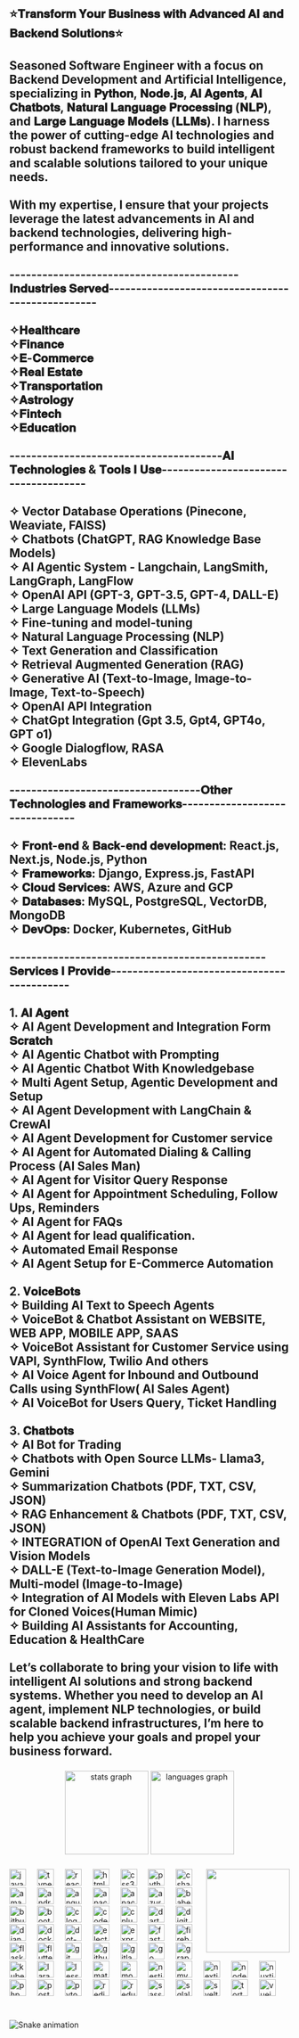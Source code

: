 <h2 align="left">⭐𝐓𝐫𝐚𝐧𝐬𝐟𝐨𝐫𝐦 𝐘𝐨𝐮𝐫 𝐁𝐮𝐬𝐢𝐧𝐞𝐬𝐬 𝐰𝐢𝐭𝐡 𝐀𝐝𝐯𝐚𝐧𝐜𝐞𝐝 𝐀𝐈 𝐚𝐧𝐝 𝐁𝐚𝐜𝐤𝐞𝐧𝐝 𝐒𝐨𝐥𝐮𝐭𝐢𝐨𝐧𝐬⭐<br><br>Seasoned Software Engineer with a focus on Backend Development and Artificial Intelligence, specializing in 𝐏𝐲𝐭𝐡𝐨𝐧, 𝐍𝐨𝐝𝐞.𝐣𝐬, 𝐀𝐈 𝐀𝐠𝐞𝐧𝐭𝐬, 𝐀𝐈 𝐂𝐡𝐚𝐭𝐛𝐨𝐭𝐬, 𝐍𝐚𝐭𝐮𝐫𝐚𝐥 𝐋𝐚𝐧𝐠𝐮𝐚𝐠𝐞 𝐏𝐫𝐨𝐜𝐞𝐬𝐬𝐢𝐧𝐠 (𝐍𝐋𝐏), and 𝐋𝐚𝐫𝐠𝐞 𝐋𝐚𝐧𝐠𝐮𝐚𝐠𝐞 𝐌𝐨𝐝𝐞𝐥𝐬 (𝐋𝐋𝐌𝐬). I harness the power of cutting-edge AI technologies and robust backend frameworks to build intelligent and scalable solutions tailored to your unique needs.<br><br>With my expertise, I ensure that your projects leverage the latest advancements in AI and backend technologies, delivering high-performance and innovative solutions.<br><br>------------------------------------------𝐈𝐧𝐝𝐮𝐬𝐭𝐫𝐢𝐞𝐬 𝐒𝐞𝐫𝐯𝐞𝐝-------------------------------------------------<br><br>✧𝐇𝐞𝐚𝐥𝐭𝐡𝐜𝐚𝐫𝐞<br>✧𝐅𝐢𝐧𝐚𝐧𝐜𝐞<br>✧𝐄-𝐂𝐨𝐦𝐦𝐞𝐫𝐜𝐞<br>✧𝐑𝐞𝐚𝐥 𝐄𝐬𝐭𝐚𝐭𝐞<br>✧𝐓𝐫𝐚𝐧𝐬𝐩𝐨𝐫𝐭𝐚𝐭𝐢𝐨𝐧<br>✧𝐀𝐬𝐭𝐫𝐨𝐥𝐨𝐠𝐲<br>✧𝐅𝐢𝐧𝐭𝐞𝐜𝐡<br>✧𝐄𝐝𝐮𝐜𝐚𝐭𝐢𝐨𝐧<br><br>---------------------------------------𝐀𝐈 𝐓𝐞𝐜𝐡𝐧𝐨𝐥𝐨𝐠𝐢𝐞𝐬 & 𝐓𝐨𝐨𝐥𝐬 𝐈 𝐔𝐬𝐞-------------------------------------<br><br>✧ Vector Database Operations (Pinecone, Weaviate, FAISS)<br>✧ Chatbots (ChatGPT, RAG Knowledge Base Models)<br>✧ AI Agentic System - Langchain, LangSmith, LangGraph, LangFlow<br>✧ OpenAI API (GPT-3, GPT-3.5, GPT-4, DALL-E)<br>✧ Large Language Models (LLMs)<br>✧ Fine-tuning and model-tuning<br>✧ Natural Language Processing (NLP)<br>✧ Text Generation and Classification<br>✧ Retrieval Augmented Generation (RAG)<br>✧ Generative AI (Text-to-Image, Image-to-Image, Text-to-Speech)<br>✧ OpenAI API Integration<br>✧ ChatGpt Integration (Gpt 3.5, Gpt4, GPT4o, GPT o1)<br>✧ Google Dialogflow, RASA<br>✧ ElevenLabs<br><br>-----------------------------------𝐎𝐭𝐡𝐞𝐫 𝐓𝐞𝐜𝐡𝐧𝐨𝐥𝐨𝐠𝐢𝐞𝐬 𝐚𝐧𝐝 𝐅𝐫𝐚𝐦𝐞𝐰𝐨𝐫𝐤𝐬-------------------------------<br><br>✧ 𝐅𝐫𝐨𝐧𝐭-𝐞𝐧𝐝 & 𝐁𝐚𝐜𝐤-𝐞𝐧𝐝 𝐝𝐞𝐯𝐞𝐥𝐨𝐩𝐦𝐞𝐧𝐭: React.js, Next.js, Node.js, Python<br>✧ 𝐅𝐫𝐚𝐦𝐞𝐰𝐨𝐫𝐤𝐬: Django, Express.js, FastAPI<br>✧ 𝐂𝐥𝐨𝐮𝐝 𝐒𝐞𝐫𝐯𝐢𝐜𝐞𝐬: AWS, Azure and GCP<br>✧ 𝐃𝐚𝐭𝐚𝐛𝐚𝐬𝐞𝐬: MySQL, PostgreSQL, VectorDB, MongoDB<br>✧ 𝐃𝐞𝐯𝐎𝐩𝐬: Docker, Kubernetes, GitHub<br><br>-----------------------------------------------𝐒𝐞𝐫𝐯𝐢𝐜𝐞𝐬 𝐈 𝐏𝐫𝐨𝐯𝐢𝐝𝐞-------------------------------------------<br><br>1. 𝐀𝐈 𝐀𝐠𝐞𝐧𝐭<br>✧ AI Agent Development and Integration Form 𝐒𝐜𝐫𝐚𝐭𝐜𝐡<br>✧ AI Agentic Chatbot with Prompting<br>✧ AI Agentic Chatbot With Knowledgebase<br>✧ Multi Agent Setup, Agentic Development and Setup<br>✧ AI Agent Development with LangChain & CrewAI<br>✧ AI Agent Development for Customer service<br>✧ AI Agent for Automated Dialing & Calling Process (AI Sales Man)<br>✧ AI Agent for Visitor Query Response<br>✧ AI Agent for Appointment Scheduling, Follow Ups, Reminders<br>✧ AI Agent for FAQs<br>✧ AI Agent for lead qualification.<br>✧ Automated Email Response<br>✧ AI Agent Setup for E-Commerce Automation<br><br>2. 𝐕𝐨𝐢𝐜𝐞𝐁𝐨𝐭𝐬<br>✧ Building AI Text to Speech Agents<br>✧ VoiceBot & Chatbot Assistant on WEBSITE, WEB APP, MOBILE APP, SAAS<br>✧ VoiceBot Assistant for Customer Service using VAPI, SynthFlow, Twilio And others<br>✧ AI Voice Agent for Inbound and Outbound Calls using SynthFlow( AI Sales Agent)<br>✧ AI VoiceBot for Users Query, Ticket Handling<br><br>3. 𝐂𝐡𝐚𝐭𝐛𝐨𝐭𝐬<br>✧ AI Bot for Trading<br>✧ Chatbots with Open Source LLMs- Llama3, Gemini<br>✧ Summarization Chatbots (PDF, TXT, CSV, JSON)<br>✧ RAG Enhancement & Chatbots (PDF, TXT, CSV, JSON)<br>✧ INTEGRATION of OpenAI Text Generation and Vision Models<br>✧ DALL-E (Text-to-Image Generation Model), Multi-model (Image-to-Image)<br>✧ Integration of AI Models with Eleven Labs API for Cloned Voices(Human Mimic)<br>✧ Building AI Assistants for Accounting, Education & HealthCare<br><br>Let’s collaborate to bring your vision to life with intelligent AI solutions and strong backend systems. Whether you need to develop an AI agent, implement NLP technologies, or build scalable backend infrastructures, I’m here to help you achieve your goals and propel your business forward.</h2>

###

<div align="center">
  <img src="https://github-readme-stats.vercel.app/api?username=promagician77&hide_title=false&hide_rank=false&show_icons=true&include_all_commits=true&count_private=true&disable_animations=false&theme=dracula&locale=en&hide_border=false" height="150" alt="stats graph"  />
  <img src="https://github-readme-stats.vercel.app/api/top-langs?username=promagician77&locale=en&hide_title=false&layout=compact&card_width=320&langs_count=5&theme=dracula&hide_border=false" height="150" alt="languages graph"  />
</div>

###

<img align="right" height="150" src="https://i.imgflip.com/65efzo.gif"  />

###

<div align="left">
  <img src="https://cdn.jsdelivr.net/gh/devicons/devicon/icons/javascript/javascript-original.svg" height="30" alt="javascript logo"  />
  <img width="12" />
  <img src="https://cdn.jsdelivr.net/gh/devicons/devicon/icons/typescript/typescript-original.svg" height="30" alt="typescript logo"  />
  <img width="12" />
  <img src="https://cdn.jsdelivr.net/gh/devicons/devicon/icons/react/react-original.svg" height="30" alt="react logo"  />
  <img width="12" />
  <img src="https://cdn.jsdelivr.net/gh/devicons/devicon/icons/html5/html5-original.svg" height="30" alt="html5 logo"  />
  <img width="12" />
  <img src="https://cdn.jsdelivr.net/gh/devicons/devicon/icons/css3/css3-original.svg" height="30" alt="css3 logo"  />
  <img width="12" />
  <img src="https://cdn.jsdelivr.net/gh/devicons/devicon/icons/python/python-original.svg" height="30" alt="python logo"  />
  <img width="12" />
  <img src="https://cdn.jsdelivr.net/gh/devicons/devicon/icons/csharp/csharp-original.svg" height="30" alt="csharp logo"  />
  <img width="12" />
  <img src="https://cdn.jsdelivr.net/gh/devicons/devicon/icons/amazonwebservices/amazonwebservices-line-wordmark.svg" height="30" alt="amazonwebservices logo"  />
  <img width="12" />
  <img src="https://cdn.jsdelivr.net/gh/devicons/devicon/icons/android/android-original.svg" height="30" alt="android logo"  />
  <img width="12" />
  <img src="https://cdn.jsdelivr.net/gh/devicons/devicon/icons/angularjs/angularjs-original.svg" height="30" alt="angularjs logo"  />
  <img width="12" />
  <img src="https://cdn.jsdelivr.net/gh/devicons/devicon/icons/apachekafka/apachekafka-original.svg" height="30" alt="apachekafka logo"  />
  <img width="12" />
  <img src="https://cdn.jsdelivr.net/gh/devicons/devicon/icons/apache/apache-original.svg" height="30" alt="apache logo"  />
  <img width="12" />
  <img src="https://cdn.jsdelivr.net/gh/devicons/devicon/icons/azure/azure-original.svg" height="30" alt="azure logo"  />
  <img width="12" />
  <img src="https://cdn.jsdelivr.net/gh/devicons/devicon/icons/babel/babel-original.svg" height="30" alt="babel logo"  />
  <img width="12" />
  <img src="https://cdn.jsdelivr.net/gh/devicons/devicon/icons/bitbucket/bitbucket-original.svg" height="30" alt="bitbucket logo"  />
  <img width="12" />
  <img src="https://cdn.jsdelivr.net/gh/devicons/devicon/icons/bootstrap/bootstrap-original.svg" height="30" alt="bootstrap logo"  />
  <img width="12" />
  <img src="https://cdn.jsdelivr.net/gh/devicons/devicon/icons/c/c-original.svg" height="30" alt="c logo"  />
  <img width="12" />
  <img src="https://cdn.jsdelivr.net/gh/devicons/devicon/icons/codeigniter/codeigniter-plain.svg" height="30" alt="codeigniter logo"  />
  <img width="12" />
  <img src="https://cdn.jsdelivr.net/gh/devicons/devicon/icons/cplusplus/cplusplus-original.svg" height="30" alt="cplusplus logo"  />
  <img width="12" />
  <img src="https://cdn.jsdelivr.net/gh/devicons/devicon/icons/dart/dart-original.svg" height="30" alt="dart logo"  />
  <img width="12" />
  <img src="https://cdn.jsdelivr.net/gh/devicons/devicon/icons/digitalocean/digitalocean-original.svg" height="30" alt="digitalocean logo"  />
  <img width="12" />
  <img src="https://cdn.jsdelivr.net/gh/devicons/devicon/icons/django/django-plain.svg" height="30" alt="django logo"  />
  <img width="12" />
  <img src="https://cdn.jsdelivr.net/gh/devicons/devicon/icons/docker/docker-original.svg" height="30" alt="docker logo"  />
  <img width="12" />
  <img src="https://cdn.jsdelivr.net/gh/devicons/devicon/icons/dot-net/dot-net-original.svg" height="30" alt="dot-net logo"  />
  <img width="12" />
  <img src="https://cdn.jsdelivr.net/gh/devicons/devicon/icons/electron/electron-original.svg" height="30" alt="electron logo"  />
  <img width="12" />
  <img src="https://cdn.jsdelivr.net/gh/devicons/devicon/icons/express/express-original.svg" height="30" alt="express logo"  />
  <img width="12" />
  <img src="https://cdn.jsdelivr.net/gh/devicons/devicon/icons/fastapi/fastapi-original.svg" height="30" alt="fastapi logo"  />
  <img width="12" />
  <img src="https://cdn.jsdelivr.net/gh/devicons/devicon/icons/firebase/firebase-plain.svg" height="30" alt="firebase logo"  />
  <img width="12" />
  <img src="https://cdn.jsdelivr.net/gh/devicons/devicon/icons/flask/flask-original.svg" height="30" alt="flask logo"  />
  <img width="12" />
  <img src="https://cdn.jsdelivr.net/gh/devicons/devicon/icons/flutter/flutter-original.svg" height="30" alt="flutter logo"  />
  <img width="12" />
  <img src="https://cdn.jsdelivr.net/gh/devicons/devicon/icons/git/git-original.svg" height="30" alt="git logo"  />
  <img width="12" />
  <img src="https://cdn.jsdelivr.net/gh/devicons/devicon/icons/github/github-original.svg" height="30" alt="github logo"  />
  <img width="12" />
  <img src="https://cdn.jsdelivr.net/gh/devicons/devicon/icons/gitlab/gitlab-original.svg" height="30" alt="gitlab logo"  />
  <img width="12" />
  <img src="https://cdn.jsdelivr.net/gh/devicons/devicon/icons/go/go-original.svg" height="30" alt="go logo"  />
  <img width="12" />
  <img src="https://cdn.jsdelivr.net/gh/devicons/devicon/icons/graphql/graphql-plain.svg" height="30" alt="graphql logo"  />
  <img width="12" />
  <img src="https://cdn.jsdelivr.net/gh/devicons/devicon/icons/kubernetes/kubernetes-plain.svg" height="30" alt="kubernetes logo"  />
  <img width="12" />
  <img src="https://cdn.jsdelivr.net/gh/devicons/devicon/icons/laravel/laravel-original.svg" height="30" alt="laravel logo"  />
  <img width="12" />
  <img src="https://cdn.jsdelivr.net/gh/devicons/devicon/icons/less/less-plain-wordmark.svg" height="30" alt="less logo"  />
  <img width="12" />
  <img src="https://cdn.jsdelivr.net/gh/devicons/devicon/icons/materialui/materialui-original.svg" height="30" alt="materialui logo"  />
  <img width="12" />
  <img src="https://cdn.jsdelivr.net/gh/devicons/devicon/icons/mongodb/mongodb-original.svg" height="30" alt="mongodb logo"  />
  <img width="12" />
  <img src="https://cdn.jsdelivr.net/gh/devicons/devicon/icons/nestjs/nestjs-original.svg" height="30" alt="nestjs logo"  />
  <img width="12" />
  <img src="https://cdn.jsdelivr.net/gh/devicons/devicon/icons/mysql/mysql-original.svg" height="30" alt="mysql logo"  />
  <img width="12" />
  <img src="https://cdn.jsdelivr.net/gh/devicons/devicon/icons/nextjs/nextjs-original.svg" height="30" alt="nextjs logo"  />
  <img width="12" />
  <img src="https://cdn.jsdelivr.net/gh/devicons/devicon/icons/nodejs/nodejs-original.svg" height="30" alt="nodejs logo"  />
  <img width="12" />
  <img src="https://cdn.jsdelivr.net/gh/devicons/devicon/icons/nuxtjs/nuxtjs-original.svg" height="30" alt="nuxtjs logo"  />
  <img width="12" />
  <img src="https://cdn.jsdelivr.net/gh/devicons/devicon/icons/php/php-original.svg" height="30" alt="php logo"  />
  <img width="12" />
  <img src="https://cdn.jsdelivr.net/gh/devicons/devicon/icons/postgresql/postgresql-original.svg" height="30" alt="postgresql logo"  />
  <img width="12" />
  <img src="https://cdn.jsdelivr.net/gh/devicons/devicon/icons/pytorch/pytorch-original.svg" height="30" alt="pytorch logo"  />
  <img width="12" />
  <img src="https://cdn.jsdelivr.net/gh/devicons/devicon/icons/redis/redis-original.svg" height="30" alt="redis logo"  />
  <img width="12" />
  <img src="https://cdn.jsdelivr.net/gh/devicons/devicon/icons/redux/redux-original.svg" height="30" alt="redux logo"  />
  <img width="12" />
  <img src="https://cdn.jsdelivr.net/gh/devicons/devicon/icons/sass/sass-original.svg" height="30" alt="sass logo"  />
  <img width="12" />
  <img src="https://cdn.jsdelivr.net/gh/devicons/devicon/icons/sqlalchemy/sqlalchemy-original.svg" height="30" alt="sqlalchemy logo"  />
  <img width="12" />
  <img src="https://cdn.jsdelivr.net/gh/devicons/devicon/icons/svelte/svelte-original.svg" height="30" alt="svelte logo"  />
  <img width="12" />
  <img src="https://cdn.jsdelivr.net/gh/devicons/devicon/icons/tortoisegit/tortoisegit-original.svg" height="30" alt="tortoisegit logo"  />
  <img width="12" />
  <img src="https://cdn.jsdelivr.net/gh/devicons/devicon/icons/vuejs/vuejs-original.svg" height="30" alt="vuejs logo"  />
</div>

###

<div align="left">
</div>

###

<br clear="both">

<img src="https://raw.githubusercontent.com/promagician77/promagician77/output/snake.svg" alt="Snake animation" />

###

